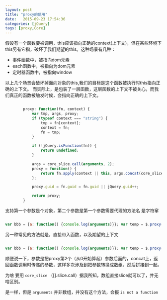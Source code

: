 ```yaml
---
layout: post
title: "proxy的使用"
date:   2015-09-23 17:54:36
categories: [jQuery]
tags: [proxy,Core]
---
```


假设有一个函数要被调用，this应该指向正确的context(上下文)，但在某些环境下this另有它指，破坏了我们期望的this。这种场景有几种：

* 事件函数中，被指向dom元素
* each函数中，被指向为dom元素
* 定时器函数中，被指向window

以上几个场景会破坏掉面向对象的this,我们的目标是这个函数被执行时this指向正确的上下文。
而实际上，是包装了一层函数，这层函数的上下文不被关心，而我们真正的函数被触发时候，会指向正确的上下文。

```js

 		proxy: function(fn, context) {
            var tmp, args, proxy;
            if (typeof context === "string") {
                tmp = fn[context];
                context = fn;
                fn = tmp;
            }

            if (!jQuery.isFunction(fn)) {
                return undefined;
            }

            args = core_slice.call(arguments, 2);
            proxy = function() {
                return fn.apply(context || this, args.concat(core_slice.call(arguments)));
            };

            proxy.guid = fn.guid = fn.guid || jQuery.guid++;

            return proxy;
        }

```

支持第一个参数是个对象，第二个参数是第一个参数需要代理的方法名 是字符窜

```js

var bbb = {a: function() {console.log(arguments)}}; var temp = $.proxy(bbb, 'a', '2'); temp('1')

```

另一种常见的方法就是，直接带入函数，以及期望的上下文

```js

var bbb = {a: function() {console.log(arguments)}}; var temp = $.proxy(bbb.a, bbb, '2'); temp('1')

```

顺便说一下，参数是把proxy第2个（从0开始算起）参数后面的，concat上，返回函数调用时传递的参数，这样多次涉及到把参数转换成数组，然后拼接到一起。

为啥 要用 `core_slice` （[].slice.call）据我所知，数组直接slice就可以了，并无啥区别。

是一样，但是 `arguments` 并非数组，并没有这个方法，会报 `is not a function`



